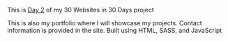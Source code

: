 This is <a href="https://cwang1996.netlify.app/">Day 2</a> of my 30 Websites in 30 Days project

This is also my portfolio where I will showcase my projects. Contact information is provided in the site. Built using HTML, SASS, and JavaScript
